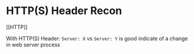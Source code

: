 # HTTP(S) Header Recon

[[HTTP]]



With HTTP(S) Header:
`Server: X` vs `Server: Y` is good indicate of a change in web server process